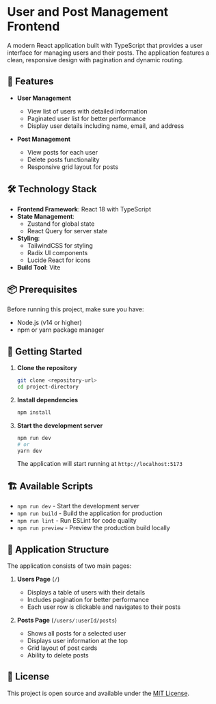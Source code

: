 # User and Post Management Frontend

A modern React application built with TypeScript that provides a user interface for managing users and their posts. The application features a clean, responsive design with pagination and dynamic routing.

## 🚀 Features

- **User Management**
  - View list of users with detailed information
  - Paginated user list for better performance
  - Display user details including name, email, and address
  
- **Post Management**
  - View posts for each user
  - Delete posts functionality
  - Responsive grid layout for posts

## 🛠 Technology Stack

- **Frontend Framework**: React 18 with TypeScript
- **State Management**: 
  - Zustand for global state
  - React Query for server state
- **Styling**: 
  - TailwindCSS for styling
  - Radix UI components
  - Lucide React for icons
- **Build Tool**: Vite

## 📦 Prerequisites

Before running this project, make sure you have:

- Node.js (v14 or higher)
- npm or yarn package manager

## 🚀 Getting Started

1. **Clone the repository**
   ```bash
   git clone <repository-url>
   cd project-directory
   ```

2. **Install dependencies**
   ```bash
   npm install
   ```

3. **Start the development server**
   ```bash
   npm run dev
   # or
   yarn dev
   ```

   The application will start running at `http://localhost:5173`

## 🏗 Available Scripts

- `npm run dev` - Start the development server
- `npm run build` - Build the application for production
- `npm run lint` - Run ESLint for code quality
- `npm run preview` - Preview the production build locally

## 📱 Application Structure

The application consists of two main pages:

1. **Users Page** (`/`)
   - Displays a table of users with their details
   - Includes pagination for better performance
   - Each user row is clickable and navigates to their posts

2. **Posts Page** (`/users/:userId/posts`)
   - Shows all posts for a selected user
   - Displays user information at the top
   - Grid layout of post cards
   - Ability to delete posts

## 📝 License

This project is open source and available under the [MIT License](LICENSE).